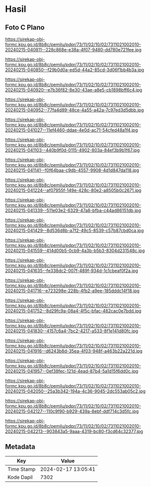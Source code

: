 # Hasil

## Foto C Plano

https://sirekap-obj-formc.kpu.go.id/8b8c/pemilu/pdpr/73/11/02/10/02/7311021002010-20240215-040811--228c868e-e38a-4f07-9480-dd780e721fee.jpg

https://sirekap-obj-formc.kpu.go.id/8b8c/pemilu/pdpr/73/11/02/10/02/7311021002010-20240215-040850--f29b0d0a-ed5d-44a2-85cd-3d06f1bb4b3a.jpg

https://sirekap-obj-formc.kpu.go.id/8b8c/pemilu/pdpr/73/11/02/10/02/7311021002010-20240215-040920--e7b36f82-8e30-43ae-a8e5-cb1898bff6c4.jpg

https://sirekap-obj-formc.kpu.go.id/8b8c/pemilu/pdpr/73/11/02/10/02/7311021002010-20240215-040952--77fa4d89-48ce-4a55-a42a-7c97ed3d5dbb.jpg

https://sirekap-obj-formc.kpu.go.id/8b8c/pemilu/pdpr/73/11/02/10/02/7311021002010-20240215-041027--11ef4460-ddae-4e0d-ac71-54cfed48a1f4.jpg

https://sirekap-obj-formc.kpu.go.id/8b8c/pemilu/pdpr/73/11/02/10/02/7311021002010-20240215-041103--440b9f0d-0115-4902-803a-84ef3b9b1f67.jpg

https://sirekap-obj-formc.kpu.go.id/8b8c/pemilu/pdpr/73/11/02/10/02/7311021002010-20240215-041141--f0f64baa-c9db-4557-9908-4d1d847da118.jpg

https://sirekap-obj-formc.kpu.go.id/8b8c/pemilu/pdpr/73/11/02/10/02/7311021002010-20240215-041224--af07955f-149e-428c-80e2-a8505b0c2671.jpg

https://sirekap-obj-formc.kpu.go.id/8b8c/pemilu/pdpr/73/11/02/10/02/7311021002010-20240215-041339--511e03e2-6329-47a8-bfba-c44ad86151db.jpg

https://sirekap-obj-formc.kpu.go.id/8b8c/pemilu/pdpr/73/11/02/10/02/7311021002010-20240215-041429--8d536d8b-a7f2-49c5-8539-c57b87cbd0ca.jpg

https://sirekap-obj-formc.kpu.go.id/8b8c/pemilu/pdpr/73/11/02/10/02/7311021002010-20240215-041559--414d00b5-0cb9-4a3b-b5b3-8304d231548c.jpg

https://sirekap-obj-formc.kpu.go.id/8b8c/pemilu/pdpr/73/11/02/10/02/7311021002010-20240215-041635--fe338dc2-007f-489f-934d-1c1cbeaf0f2a.jpg

https://sirekap-obj-formc.kpu.go.id/8b8c/pemilu/pdpr/73/11/02/10/02/7311021002010-20240215-041716--e723298e-228b-4fb2-a9ee-185dddc14f18.jpg

https://sirekap-obj-formc.kpu.go.id/8b8c/pemilu/pdpr/73/11/02/10/02/7311021002010-20240215-041752--8d29fc9a-08a4-4f5c-bfac-482cac0e7bdd.jpg

https://sirekap-obj-formc.kpu.go.id/8b8c/pemilu/pdpr/73/11/02/10/02/7311021002010-20240215-041830--4157c6a4-7bc2-4217-a533-8f1e141d80fc.jpg

https://sirekap-obj-formc.kpu.go.id/8b8c/pemilu/pdpr/73/11/02/10/02/7311021002010-20240215-041916--d6243b8d-35ea-4f03-948f-a463b22a221d.jpg

https://sirekap-obj-formc.kpu.go.id/8b8c/pemilu/pdpr/73/11/02/10/02/7311021002010-20240215-041957--0ef38fec-121d-4ead-87b4-5a1d15f6dd0c.jpg

https://sirekap-obj-formc.kpu.go.id/8b8c/pemilu/pdpr/73/11/02/10/02/7311021002010-20240215-042050--25a3b342-194a-4c36-9045-2dc553ab05c2.jpg

https://sirekap-obj-formc.kpu.go.id/8b8c/pemilu/pdpr/73/11/02/10/02/7311021002010-20240215-042127--110c9f90-b929-439a-8ebf-ddf714c3d5fc.jpg

https://sirekap-obj-formc.kpu.go.id/8b8c/pemilu/pdpr/73/11/02/10/02/7311021002010-20240215-042213--903843a5-9aaa-4319-bc80-f3cd64c32377.jpg


## Metadata

| Key        | Value               |
| ---------- | ------------------- |
| Time Stamp | 2024-02-17 13:05:41 |
| Kode Dapil | 7302                |



